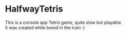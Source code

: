 # HalfwayTetris

This is a console app Tetris game, quite slow but playable.</br>
It was created while bored in the train :)
